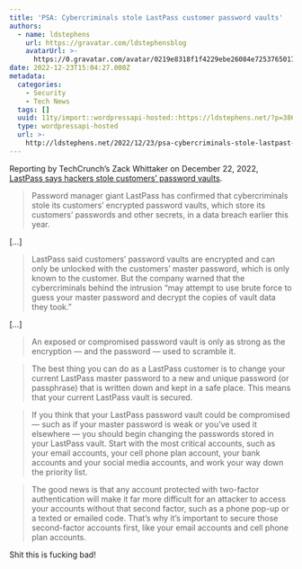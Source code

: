 ```yaml
---
title: 'PSA: Cybercriminals stole LastPass customer password vaults'
authors:
  - name: ldstephens
    url: https://gravatar.com/ldstephensblog
    avatarUrl: >-
      https://0.gravatar.com/avatar/0219e8318f1f4229ebe26084e7253765017f43ca0c631be37dc6d0b8ad6e40a4?s=96&d=identicon&r=G
date: 2022-12-23T15:04:27.000Z
metadata:
  categories:
    - Security
    - Tech News
  tags: []
  uuid: 11ty/import::wordpressapi-hosted::https://ldstephens.net/?p=3868
  type: wordpressapi-hosted
  url: >-
    http://ldstephens.net/2022/12/23/psa-cybercriminals-stole-lastpast-customer-password-vaults/
---
```

Reporting by TechCrunch’s Zack Whittaker on December 22, 2022, [LastPass says hackers stole customers’ password vaults](https://techcrunch.com/2022/12/22/lastpass-customer-password-vaults-stolen/).

> Password manager giant LastPass has confirmed that cybercriminals stole its customers’ encrypted password vaults, which store its customers’ passwords and other secrets, in a data breach earlier this year.

\[…\]

> LastPass said customers’ password vaults are encrypted and can only be unlocked with the customers’ master password, which is only known to the customer. But the company warned that the cybercriminals behind the intrusion “may attempt to use brute force to guess your master password and decrypt the copies of vault data they took.”

\[…\]

> An exposed or compromised password vault is only as strong as the encryption — and the password — used to scramble it.

> The best thing you can do as a LastPass customer is to change your current LastPass master password to a new and unique password (or passphrase) that is written down and kept in a safe place. This means that your current LastPass vault is secured.

> If you think that your LastPass password vault could be compromised — such as if your master password is weak or you’ve used it elsewhere — you should begin changing the passwords stored in your LastPass vault. Start with the most critical accounts, such as your email accounts, your cell phone plan account, your bank accounts and your social media accounts, and work your way down the priority list.

> The good news is that any account protected with two-factor authentication will make it far more difficult for an attacker to access your accounts without that second factor, such as a phone pop-up or a texted or emailed code. That’s why it’s important to secure those second-factor accounts first, like your email accounts and cell phone plan accounts.

Shit this is fucking bad!